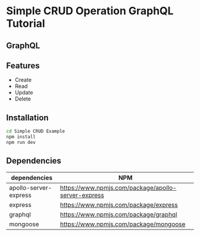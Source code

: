 # Simple CRUD Operation GraphQL Tutorial
## GraphQL

## Features

- Create
- Read
- Update
- Delete








## Installation

```sh
cd Simple CRUD Example
npm install
npm run dev
```

## Dependencies



| dependencies | NPM |
| ------ | ------ |
| apollo-server-express | https://www.npmjs.com/package/apollo-server-express |
| express | https://www.npmjs.com/package/express |
| graphql | https://www.npmjs.com/package/graphql |
| mongoose | https://www.npmjs.com/package/mongoose |


